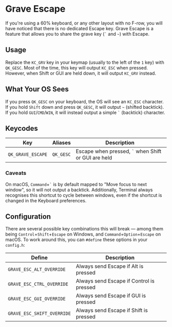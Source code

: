 # Grave Escape

If you're using a 60% keyboard, or any other layout with no F-row, you will have noticed that there is no dedicated Escape key. Grave Escape is a feature that allows you to share the grave key (<code>&#96;</code> and `~`) with Escape.

## Usage

Replace the `KC_GRV` key in your keymap (usually to the left of the `1` key) with `QK_GESC`. Most of the time, this key will output `KC_ESC` when pressed. However, when Shift or GUI are held down, it will output `KC_GRV` instead.

## What Your OS Sees

If you press `QK_GESC` on your keyboard, the OS will see an `KC_ESC` character. If you hold `Shift` down and press `QK_GESC`, it will output `~` (shifted backtick). If you hold `GUI`/`CMD`/`WIN`, it will instead output a simple <code>&#96;</code> (backtick) character.

## Keycodes

|Key              |Aliases  |Description                                                       |
|-----------------|---------|------------------------------------------------------------------|
|`QK_GRAVE_ESCAPE`|`QK_GESC`|Escape when pressed, <code>&#96;</code> when Shift or GUI are held|

### Caveats

On macOS, `Command`+<code>&#96;</code> is by default mapped to "Move focus to next window", so it will not output a backtick. Additionally, Terminal always recognises this shortcut to cycle between windows, even if the shortcut is changed in the Keyboard preferences.

## Configuration

There are several possible key combinations this will break — among them being `Control`+`Shift`+`Escape` on Windows, and `Command`+`Option`+`Escape` on macOS. To work around this, you can `#define` these options in your `config.h`:

|Define                    |Description                              |
|--------------------------|-----------------------------------------|
|`GRAVE_ESC_ALT_OVERRIDE`  |Always send Escape if Alt is pressed     |
|`GRAVE_ESC_CTRL_OVERRIDE` |Always send Escape if Control is pressed |
|`GRAVE_ESC_GUI_OVERRIDE`  |Always send Escape if GUI is pressed     |
|`GRAVE_ESC_SHIFT_OVERRIDE`|Always send Escape if Shift is pressed   |
